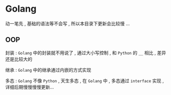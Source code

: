 # Golang

动一笔先 , 基础的语法等不会写 , 所以本目录下更新会比较慢 ... 






<extoc></extoc>

## OOP

封装 : `Golang` 中的封装就不用说了 , 通过大小写控制 , 和 `Python` 的 `__` 相比 , 差异还是比较大的

继承 : `Golang` 中的继承通过内嵌的方式实现

多态 : `Golang` 不像 `Python` , 天生多态 , 在 `Golang` 中 , 多态通过 `interface` 实现 , 详细后期慢慢慢慢更新...
